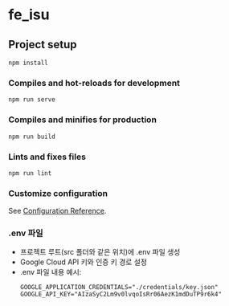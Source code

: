 # fe_isu

## Project setup
```
npm install
```

### Compiles and hot-reloads for development
```
npm run serve
```

### Compiles and minifies for production
```
npm run build
```

### Lints and fixes files
```
npm run lint
```

### Customize configuration
See [Configuration Reference](https://cli.vuejs.org/config/).

### .env 파일
- 프로젝트 루트(src 폴더와 같은 위치)에 .env 파일 생성
- Google Cloud API 키와 인증 키 경로 설정
- .env 파일 내용 예시:
  ```
  GOOGLE_APPLICATION_CREDENTIALS="./credentials/key.json" 
  GOOGLE_API_KEY="AIzaSyC2Lm9v0lvqoIsRr06AezK1mdDuTP9r6k4" 
  ```